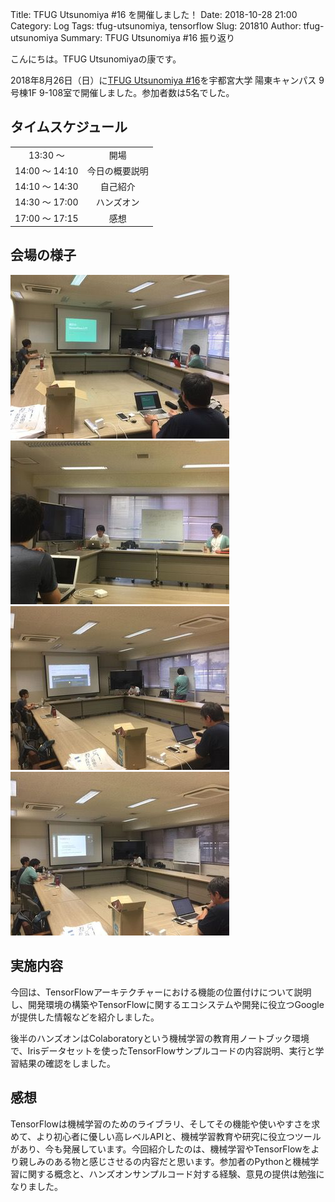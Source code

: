 Title: TFUG Utsunomiya #16 を開催しました！
Date: 2018-10-28 21:00
Category: Log
Tags: tfug-utsunomiya, tensorflow
Slug: 201810
Author: tfug-utsunomiya
Summary: TFUG Utsunomiya #16 振り返り

こんにちは。TFUG Utsunomiyaの康です。

2018年8月26日（日）に[TFUG Utsunomiya #16](https://tfug-utsunomiya.connpass.com/event/103933/)を宇都宮大学 陽東キャンパス 9号棟1F 9-108室で開催しました。参加者数は5名でした。

## タイムスケジュール

|||
|:-:|:-:|
|13:30 〜 |開場|
|14:00 〜 14:10|今日の概要説明|
|14:10 〜 14:30|自己紹介|
|14:30 〜 17:00|ハンズオン|
|17:00 〜 17:15|感想|

## 会場の様子

![2018-10-28-00.jpg](/images/2018-10-28-00.jpg) ![2018-10-28-01.jpg](/images/2018-10-28-01.jpg)
![2018-10-28-02.jpg](/images/2018-10-28-02.jpg) ![2018-10-28-03.jpg](/images/2018-10-28-03.jpg) 

## 実施内容

今回は、TensorFlowアーキテクチャーにおける機能の位置付けについて説明し、開発環境の構築やTensorFlowに関するエコシステムや開発に役立つGoogleが提供した情報などを紹介しました。

後半のハンズオンはColaboratoryという機械学習の教育用ノートブック環境で、Irisデータセットを使ったTensorFlowサンプルコードの内容説明、実行と学習結果の確認をしました。

## 感想

TensorFlowは機械学習のためのライブラリ、そしてその機能や使いやすさを求めて、より初心者に優しい高レベルAPIと、機械学習教育や研究に役立つツールがあり、今も発展しています。今回紹介したのは、機械学習やTensorFlowをより親しみのある物と感じさせるの内容だと思います。参加者のPythonと機械学習に関する概念と、ハンズオンサンプルコード対する経験、意見の提供は勉強になりました。
